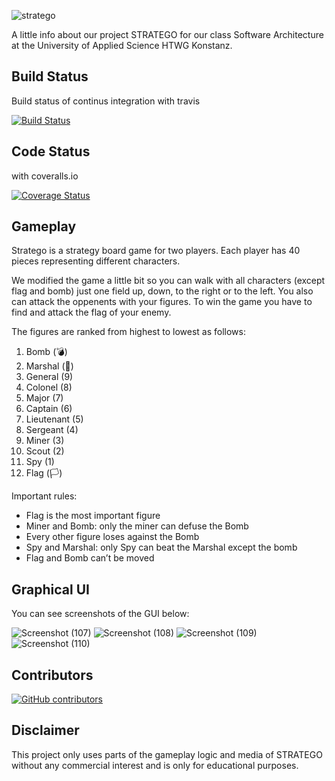 ![stratego](https://user-images.githubusercontent.com/64639703/87684761-e9c68980-c782-11ea-91d6-d04b58b7a369.png)


A little info about our project STRATEGO for our class Software Architecture at the University of Applied Science HTWG Konstanz.

## Build Status

Build status of continus integration with travis

[![Build Status](https://app.travis-ci.com/WalterVoetschCortes/stratego-sa.svg?branch=main)](https://app.travis-ci.com/WalterVoetschCortes/stratego-sa)


## Code Status

with coveralls.io

[![Coverage Status](https://coveralls.io/repos/github/WalterVoetschCortes/stratego-sa/badge.svg?branch=main)](https://coveralls.io/github/WalterVoetschCortes/stratego-sa?branch=main)


## Gameplay

Stratego is a strategy board game for two players. Each player has 40 pieces representing different characters.

We modified the game a little bit so you can walk with all characters (except flag and bomb) just one field up, down, to the right or to the left.
You also can attack the oppenents with your figures. To win the game you have to find and attack the flag of your enemy.

The figures are ranked from highest to lowest as follows:

1.  Bomb        (💣)
2.  Marshal     (💂)
3.  General     (9)
4.  Colonel     (8)
5.  Major       (7)
6.  Captain     (6)
7.  Lieutenant  (5)
8.  Sergeant    (4)
9.  Miner       (3)
10. Scout       (2)
11. Spy         (1)
12. Flag        (🏳️)

Important rules:

- Flag is the most important figure
- Miner and Bomb: only the miner can defuse the Bomb
- Every other figure loses against the Bomb
- Spy and Marshal: only Spy can beat the Marshal except the bomb
- Flag and Bomb can’t be moved


## Graphical UI

You can see screenshots of the GUI below:

![Screenshot (107)](https://user-images.githubusercontent.com/64639703/95326955-ac662980-08a3-11eb-8fe8-4fe526de1c18.png)
![Screenshot (108)](https://user-images.githubusercontent.com/64639703/95326958-ad975680-08a3-11eb-975b-4d5df879dbda.png)
![Screenshot (109)](https://user-images.githubusercontent.com/64639703/95326960-ad975680-08a3-11eb-85be-b9866d650317.png)
![Screenshot (110)](https://user-images.githubusercontent.com/64639703/95326961-ae2fed00-08a3-11eb-9630-75c53012e80e.png)


## Contributors

[![GitHub contributors](https://img.shields.io/github/contributors/Naereen/StrapDown.js.svg)](https://github.com/WalterVoetschCortes/stratego-sa/graphs/contributors)

## Disclaimer

This project only uses parts of the gameplay logic and media of STRATEGO without any commercial interest and is only for educational purposes.


